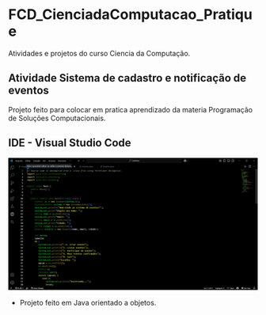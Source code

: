 # FCD_CienciadaComputacao_Pratique
Atividades e projetos do curso Ciencia da Computação.

## Atividade Sistema de cadastro e notificação de eventos
Projeto feito para colocar em pratica aprendizado da materia Programação de Soluções Computacionais.
## IDE - Visual Studio Code
![PRINT TELA](https://github.com/852Apache/FCD_CienciadaComputacao_Pratique/blob/main/Programacao_de_solucoes_computacionais/UniRitter/img/Captura%20de%20tela.png)
* Projeto feito em Java orientado a objetos.

